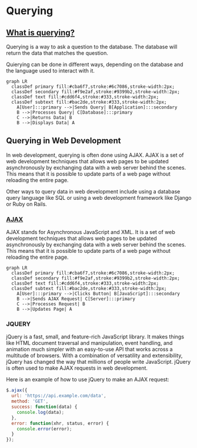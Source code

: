 # Querying

## [What is querying?](https://www.techtarget.com/searchdatamanagement/definition/query)

Querying is a way to ask a question to the database. The database will return the data that matches the question.

Quierying can be done in different ways, depending on the database and the language used to interact with it.

```mermaid
graph LR
  classDef primary fill:#cba6f7,stroke:#6c7086,stroke-width:2px;
  classDef secondary fill:#f9e2af,stroke:#9399b2,stroke-width:2px;
  classDef text fill:#cdd6f4,stroke:#333,stroke-width:2px;
  classDef subtext fill:#bac2de,stroke:#333,stroke-width:2px;
    A[User]:::primary -->|Sends Query| B[Application]:::secondary
    B -->|Processes Query| C[Database]:::primary
    C -->|Returns Data| B
    B -->|Displays Data| A
```

## Querying in Web Development

In web development, querying is often done using AJAX. AJAX is a set of web development techniques that allows web pages to be updated asynchronously by exchanging data with a web server behind the scenes. This means that it is possible to update parts of a web page without reloading the entire page.

Other ways to query data in web development include using a database query language like SQL or using a web development framework like Django or Ruby on Rails.

### [AJAX](https://www.ibm.com/docs/en/rational-soft-arch/9.7.0?topic=page-asynchronous-javascript-xml-ajax-overview)

AJAX stands for Asynchronous JavaScript and XML. It is a set of web development techniques that allows web pages to be updated asynchronously by exchanging data with a web server behind the scenes. This means that it is possible to update parts of a web page without reloading the entire page.

```mermaid
graph LR
  classDef primary fill:#cba6f7,stroke:#6c7086,stroke-width:2px;
  classDef secondary fill:#f9e2af,stroke:#9399b2,stroke-width:2px;
  classDef text fill:#cdd6f4,stroke:#333,stroke-width:2px;
  classDef subtext fill:#bac2de,stroke:#333,stroke-width:2px;
    A[User]:::primary -->|Clicks Button| B[JavaScript]:::secondary
    B -->|Sends AJAX Request| C[Server]:::primary
    C -->|Processes Request| B
    B -->|Updates Page| A
```

### JQUERY

jQuery is a fast, small, and feature-rich JavaScript library. It makes things like HTML document traversal and manipulation, event handling, and animation much simpler with an easy-to-use API that works across a multitude of browsers. With a combination of versatility and extensibility, jQuery has changed the way that millions of people write JavaScript. jQuery is often used to make AJAX requests in web development.

Here is an example of how to use jQuery to make an AJAX request:

```javascript
$.ajax({
  url: 'https://api.example.com/data',
  method: 'GET',
  success: function(data) {
    console.log(data);
  },
  error: function(xhr, status, error) {
    console.error(error);
  }
});
```


